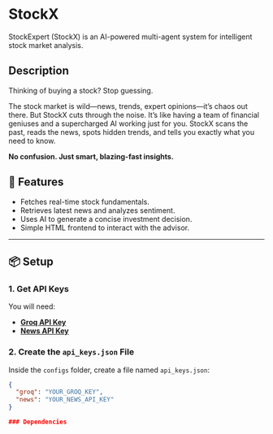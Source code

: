 # StockX
StockExpert (StockX) is an AI-powered multi-agent system for intelligent stock market analysis.

## Description
Thinking of buying a stock? Stop guessing.

The stock market is wild—news, trends, expert opinions—it’s chaos out there. But StockX cuts through the noise.
It’s like having a team of financial geniuses and a supercharged AI working just for you. StockX scans the past, reads the news, spots hidden trends, and tells you exactly what you need to know.

**No confusion. Just smart, blazing-fast insights.**

## 🚀 Features
- Fetches real-time stock fundamentals.
- Retrieves latest news and analyzes sentiment.
- Uses AI to generate a concise investment decision.
- Simple HTML frontend to interact with the advisor.

---

## 📦 Setup

### 1. Get API Keys
You will need:
- **[Groq API Key](https://groq.com/)**
- **[News API Key](https://newsapi.org/)**

### 2. Create the `api_keys.json` File
Inside the `configs` folder, create a file named `api_keys.json`:

```json
{
  "groq": "YOUR_GROQ_KEY",
  "news": "YOUR_NEWS_API_KEY"
}

### Dependencies
